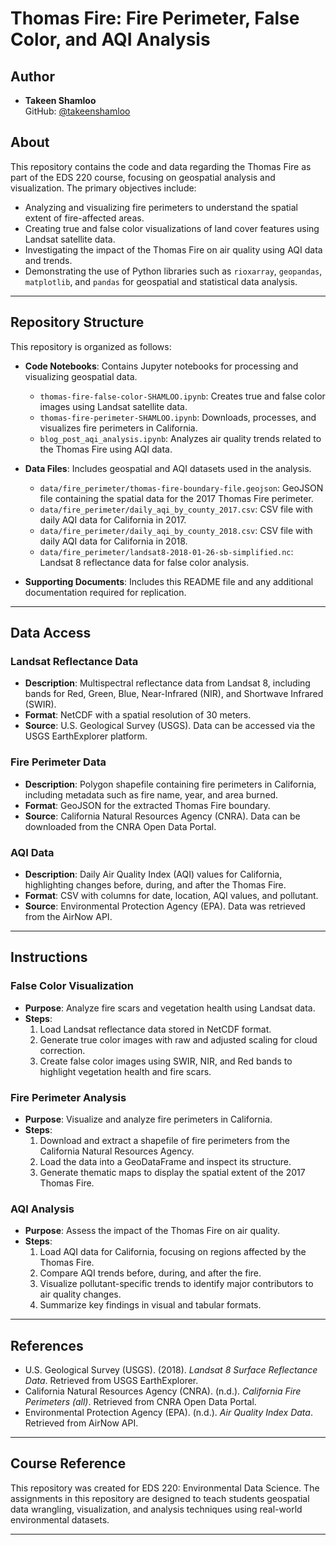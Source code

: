 # Thomas Fire: Fire Perimeter, False Color, and AQI Analysis

## Author
- **Takeen Shamloo**  
  GitHub: [@takeenshamloo](https://github.com/takeenshamloo)

## About
This repository contains the code and data regarding the Thomas Fire as part of the EDS 220 course, focusing on geospatial analysis and visualization. The primary objectives include:

- Analyzing and visualizing fire perimeters to understand the spatial extent of fire-affected areas.
- Creating true and false color visualizations of land cover features using Landsat satellite data.
- Investigating the impact of the Thomas Fire on air quality using AQI data and trends.
- Demonstrating the use of Python libraries such as `rioxarray`, `geopandas`, `matplotlib`, and `pandas` for geospatial and statistical data analysis.

---

## Repository Structure

This repository is organized as follows:

- **Code Notebooks**: Contains Jupyter notebooks for processing and visualizing geospatial data.
  - `thomas-fire-false-color-SHAMLOO.ipynb`: Creates true and false color images using Landsat satellite data.
  - `thomas-fire-perimeter-SHAMLOO.ipynb`: Downloads, processes, and visualizes fire perimeters in California.
  - `blog_post_aqi_analysis.ipynb`: Analyzes air quality trends related to the Thomas Fire using AQI data.

- **Data Files**: Includes geospatial and AQI datasets used in the analysis.
  - `data/fire_perimeter/thomas-fire-boundary-file.geojson`: GeoJSON file containing the spatial data for the 2017 Thomas Fire perimeter.
  - `data/fire_perimeter/daily_aqi_by_county_2017.csv`: CSV file with daily AQI data for California in 2017.
  - `data/fire_perimeter/daily_aqi_by_county_2018.csv`: CSV file with daily AQI data for California in 2018.
  - `data/fire_perimeter/landsat8-2018-01-26-sb-simplified.nc`: Landsat 8 reflectance data for false color analysis.

- **Supporting Documents**: Includes this README file and any additional documentation required for replication.

---

## Data Access

### Landsat Reflectance Data
- **Description**: Multispectral reflectance data from Landsat 8, including bands for Red, Green, Blue, Near-Infrared (NIR), and Shortwave Infrared (SWIR).
- **Format**: NetCDF with a spatial resolution of 30 meters.
- **Source**: U.S. Geological Survey (USGS). Data can be accessed via the USGS EarthExplorer platform.

### Fire Perimeter Data
- **Description**: Polygon shapefile containing fire perimeters in California, including metadata such as fire name, year, and area burned.
- **Format**: GeoJSON for the extracted Thomas Fire boundary.
- **Source**: California Natural Resources Agency (CNRA). Data can be downloaded from the CNRA Open Data Portal.

### AQI Data
- **Description**: Daily Air Quality Index (AQI) values for California, highlighting changes before, during, and after the Thomas Fire.
- **Format**: CSV with columns for date, location, AQI values, and pollutant.
- **Source**: Environmental Protection Agency (EPA). Data was retrieved from the AirNow API.

---

## Instructions

### False Color Visualization
- **Purpose**: Analyze fire scars and vegetation health using Landsat data.
- **Steps**:
  1. Load Landsat reflectance data stored in NetCDF format.
  2. Generate true color images with raw and adjusted scaling for cloud correction.
  3. Create false color images using SWIR, NIR, and Red bands to highlight vegetation health and fire scars.

### Fire Perimeter Analysis
- **Purpose**: Visualize and analyze fire perimeters in California.
- **Steps**:
  1. Download and extract a shapefile of fire perimeters from the California Natural Resources Agency.
  2. Load the data into a GeoDataFrame and inspect its structure.
  3. Generate thematic maps to display the spatial extent of the 2017 Thomas Fire.

### AQI Analysis
- **Purpose**: Assess the impact of the Thomas Fire on air quality.
- **Steps**:
  1. Load AQI data for California, focusing on regions affected by the Thomas Fire.
  2. Compare AQI trends before, during, and after the fire.
  3. Visualize pollutant-specific trends to identify major contributors to air quality changes.
  4. Summarize key findings in visual and tabular formats.

---

## References

- U.S. Geological Survey (USGS). (2018). *Landsat 8 Surface Reflectance Data*. Retrieved from USGS EarthExplorer.
- California Natural Resources Agency (CNRA). (n.d.). *California Fire Perimeters (all)*. Retrieved from CNRA Open Data Portal.
- Environmental Protection Agency (EPA). (n.d.). *Air Quality Index Data*. Retrieved from AirNow API.

---

## Course Reference
This repository was created for EDS 220: Environmental Data Science. The assignments in this repository are designed to teach students geospatial data wrangling, visualization, and analysis techniques using real-world environmental datasets.

---
